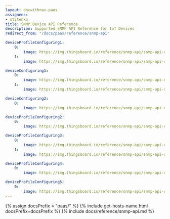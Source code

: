 ```yaml
---
layout: docwithnav-paas
assignees:
- stitenko
title: SNMP Device API Reference
description: Supported SNMP API Reference for IoT Devices
redirect_from: "/docs/paas/reference/snmp-api"

deviceProfileConfiguring1:
    0:
        image: https://img.thingsboard.io/reference/snmp-api/snmp-api-device-profile-configuring-1-paas.png
    1:
        image: https://img.thingsboard.io/reference/snmp-api/snmp-api-device-profile-configuring-2-paas.png

deviceConfiguring1:
    0:
        image: https://img.thingsboard.io/reference/snmp-api/snmp-api-device-configuring-1-paas.png
    1:
        image: https://img.thingsboard.io/reference/snmp-api/snmp-api-device-configuring-2-paas.png

deviceConfiguring2:
    0:
        image: https://img.thingsboard.io/reference/snmp-api/snmp-api-device-configuring-3-paas.png

deviceProfileConfiguring2:
    0:
        image: https://img.thingsboard.io/reference/snmp-api/snmp-api-device-profile-configuring-3-paas.png

deviceProfileConfiguring3:
    0:
        image: https://img.thingsboard.io/reference/snmp-api/snmp-api-device-profile-configuring-4.1-paas.png
    1:
        image: https://img.thingsboard.io/reference/snmp-api/snmp-api-device-profile-configuring-4.2-paas.png

deviceProfileConfiguring4:
    0:
        image: https://img.thingsboard.io/reference/snmp-api/snmp-api-device-profile-configuring-5-paas.png

deviceProfileConfiguring5:
    0:
        image: https://img.thingsboard.io/reference/snmp-api/snmp-api-device-profile-configuring-6-paas.png
---
```


{% assign docsPrefix = "paas/" %}
{% include get-hosts-name.html docsPrefix=docsPrefix %}
{% include docs/reference/snmp-api.md %}